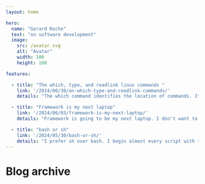 ```yaml
---
layout: home

hero:
  name: "Gerard Roche"
  text: "on software development"
  image:
    src: /avatar.svg
    alt: "Avatar"
    width: 100
    height: 100

features:

  - title: "The which, type, and readlink linux commands "
    link: '/2024/06/30/on-which-type-and-readlink-commands/'
    details: "The which command identifies the location of commands. It searches the system PATH for executables. The -a option prints all matching locations. To inspect the PATH, use tr to split it into separate lines for improved readability."

  - title: "Framework is my next laptop"
    link: '/2024/06/03/framework-is-my-next-laptop/'
    details: "Framework is going to be my next laptop. I don't want to buy another laptop with Windows pre-installed. I don't use Windows. I don't see why I should have to pay for it."

  - title: "bash or sh"
    link: '/2024/05/30/bash-or-sh/'
    details: "I prefer sh over bash. I begin almost every script with the same four lines. A POSIX-compliant shell, exit immediately on error, unset CDPATH, and unset IFS."
---
```


<h1 class="sr-only">Blog archive</h1>

<PostArchive />
